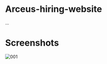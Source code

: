 # Arceus-hiring-website
...

# Screenshots

![001](https://user-images.githubusercontent.com/100375001/196438123-00fff752-5efe-4be5-af25-e39b0d08a272.jpg)
